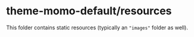 # theme-momo-default/resources

This folder contains static resources (typically an `"images"` folder as well).
